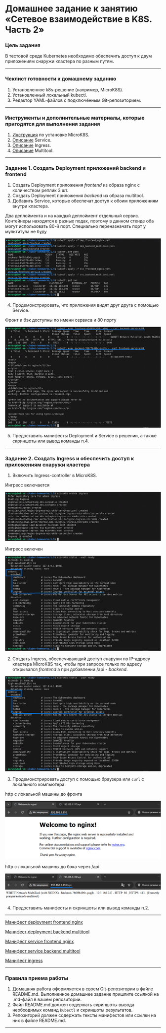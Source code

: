 # Домашнее задание к занятию «Сетевое взаимодействие в K8S. Часть 2»

### Цель задания

В тестовой среде Kubernetes необходимо обеспечить доступ к двум приложениям снаружи кластера по разным путям.

------

### Чеклист готовности к домашнему заданию

1. Установленное k8s-решение (например, MicroK8S).
2. Установленный локальный kubectl.
3. Редактор YAML-файлов с подключённым Git-репозиторием.

------

### Инструменты и дополнительные материалы, которые пригодятся для выполнения задания

1. [Инструкция](https://microk8s.io/docs/getting-started) по установке MicroK8S.
2. [Описание](https://kubernetes.io/docs/concepts/services-networking/service/) Service.
3. [Описание](https://kubernetes.io/docs/concepts/services-networking/ingress/) Ingress.
4. [Описание](https://github.com/wbitt/Network-MultiTool) Multitool.

------

### Задание 1. Создать Deployment приложений backend и frontend

1. Создать Deployment приложения _frontend_ из образа nginx с количеством реплик 3 шт.
2. Создать Deployment приложения _backend_ из образа multitool.
3. Добавить Service, которые обеспечат доступ к обоим приложениям внутри кластера.

Два деплоймента и на каждый деплоймент отдельный сервис. Контейнеры находятся в разных подах, поэтому в данном стенде оба могут использовать 80-й порт. Специально переназначать порт у мультитула не буду

![Image alt](https://github.com/littlelucidlynx/kuber-homeworks/raw/main/1.5/Screen/dep_svc_created.png)

4. Продемонстрировать, что приложения видят друг друга с помощью Service.

Фронт и бэк доступны по имени сервиса и 80 порту

![Image alt](https://github.com/littlelucidlynx/kuber-homeworks/raw/main/1.5/Screen/curl_front_back.png)

5. Предоставить манифесты Deployment и Service в решении, а также скриншоты или вывод команды п.4.

------

### Задание 2. Создать Ingress и обеспечить доступ к приложениям снаружи кластера

1. Включить Ingress-controller в MicroK8S.

Ингресс включается

![Image alt](https://github.com/littlelucidlynx/kuber-homeworks/raw/main/1.5/Screen/ingress_enable.png)

Ингресс включен

![Image alt](https://github.com/littlelucidlynx/kuber-homeworks/raw/main/1.5/Screen/ingress_status.png)

2. Создать Ingress, обеспечивающий доступ снаружи по IP-адресу кластера MicroK8S так, чтобы при запросе только по адресу открывался _frontend_ а при добавлении /api - _backend_.

![Image alt](https://github.com/littlelucidlynx/kuber-homeworks/raw/main/1.5/Screen/ingress_status.png)

3. Продемонстрировать доступ с помощью браузера или `curl` с локального компьютера.

http с локальной машины до фронта

![Image alt](https://github.com/littlelucidlynx/kuber-homeworks/raw/main/1.5/Screen/http_front.png)

http с локальной машины до бэка через /api

![Image alt](https://github.com/littlelucidlynx/kuber-homeworks/raw/main/1.5/Screen/http_back_api.png)

4. Предоставить манифесты и скриншоты или вывод команды п.2.

---

[Манифест deployment frontend nginx](https://github.com/littlelucidlynx/kuber-homeworks/raw/main/1.5/dep_frontend_nginx.yaml)

[Манифест deployment backend multitool](https://github.com/littlelucidlynx/kuber-homeworks/raw/main/1.5/dep_backend_multitool.yaml)

[Манифест service frontend nginx](https://github.com/littlelucidlynx/kuber-homeworks/raw/main/1.5/svc_frontend_nginx.yaml)

[Манифест service backend multitool](https://github.com/littlelucidlynx/kuber-homeworks/raw/main/1.5/svc_backend_multitool.yaml)


[Манифест ingress](https://github.com/littlelucidlynx/kuber-homeworks/raw/main/1.5/ingress.yaml)

------

### Правила приема работы

1. Домашняя работа оформляется в своем Git-репозитории в файле README.md. Выполненное домашнее задание пришлите ссылкой на .md-файл в вашем репозитории.
2. Файл README.md должен содержать скриншоты вывода необходимых команд `kubectl` и скриншоты результатов.
3. Репозиторий должен содержать тексты манифестов или ссылки на них в файле README.md.

------
